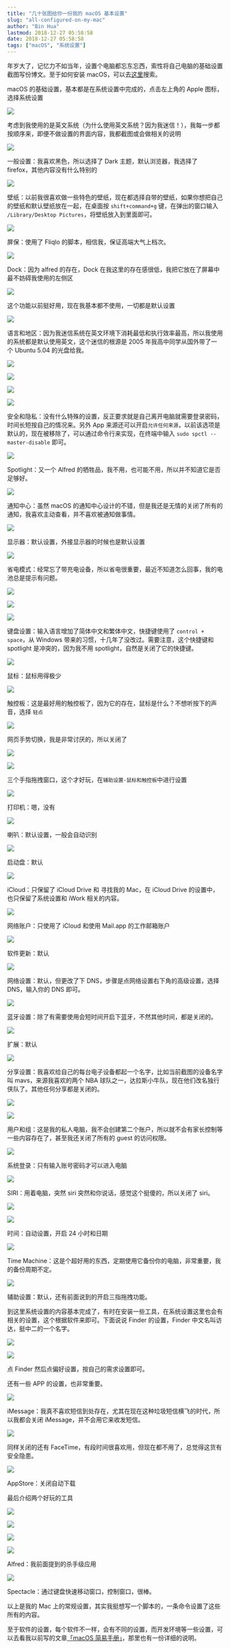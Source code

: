 ```yaml
---
title: "几十张图给你一份我的 macOS 基本设置"
slug: "all-configured-on-my-mac"
author: "Bin Hua"
lastmod: 2018-12-27 05:58:58
date: 2018-12-27 05:58:58
tags: ["macOS", "系统设置"]
---
```


年岁大了，记忆力不如当年，设置个电脑都忘东忘西，索性将自己电脑的基础设置截图写份博文。至于如何安装 macOS，可以去[这里](/search/)搜索。

macOS 的基础设置，基本都是在系统设置中完成的，点击左上角的 Apple 图标，选择系统设置

![](/imgs/macossetup_000.png)

考虑到我使用的是英文系统（为什么使用英文系统？因为我迷信！），我每一步都按顺序来，即便不做设置的界面内容，我都截图或会做相关的说明

![](/imgs/macossetup_001.png)

一般设置：我喜欢黑色，所以选择了 Dark 主题，默认浏览器，我选择了 firefox，其他内容没有什么特别的

![](/imgs/macossetup_002.png)

壁纸：以前我很喜欢做一些特色的壁纸，现在都选择自带的壁纸，如果你想把自己的壁纸和默认壁纸放在一起，在桌面按 `shift+command+g` 键，在弹出的窗口输入 `/Library/Desktop Pictures`，将壁纸放入到里面即可。

![](/imgs/macossetup_003.png)

屏保：使用了 Fliqlo 的脚本，相信我，保证高端大气上档次。

![](/imgs/macossetup_048.png)

Dock：因为 alfred 的存在，Dock 在我这里的存在感很低，我把它放在了屏幕中最不妨碍我使用的左侧区

![](/imgs/macossetup_004.png)

这个功能以前挺好用，现在我基本都不使用，一切都是默认设置

![](/imgs/macossetup_005.png)

语言和地区：因为我迷信系统在英文环境下消耗最低和执行效率最高，所以我使用的系统都是默认使用英文，这个迷信的根源是 2005 年我高中同学从国外带了一个 Ubuntu 5.04 的光盘给我。

![](/imgs/macossetup_006.png)

![](/imgs/macossetup_007.png)

![](/imgs/macossetup_008.png)

![](/imgs/macossetup_009.png)

安全和隐私：没有什么特殊的设置，反正要求就是自己离开电脑就需要登录密码，时间长短按自己的情况来。另外 App 来源还可以开启`允许任何来源`，以前该选项是默认的，现在被移除了，可以通过命令行来实现，在终端中输入 `sudo spctl --master-disable` 即可。

![](/imgs/macossetup_010.png)

Spotlight：又一个 Alfred 的牺牲品，我不用，也可能不用，所以并不知道它是否足够好。

![](/imgs/macossetup_011.png)

通知中心：虽然 macOS 的通知中心设计的不错，但是我还是无情的关闭了所有的通知，我喜欢主动查看，并不喜欢被通知做事情。

![](/imgs/macossetup_012.png)

显示器：默认设置，外接显示器的时候也是默认设置

![](/imgs/macossetup_013.png)

省电模式：经常忘了带充电设备，所以省电很重要，最近不知道怎么回事，我的电池总是提示有问题。

![](/imgs/macossetup_014.png)

![](/imgs/macossetup_015.png)

![](/imgs/macossetup_016.png)

键盘设置：输入语言增加了简体中文和繁体中文，快捷键使用了 `control + space`，从 Windows 带来的习惯，十几年了没改过。需要注意，这个快捷键和 spotlight 是冲突的，因为我不用 spotlight，自然是关闭了它的快捷键。

![](/imgs/macossetup_017.png)

鼠标：鼠标用得极少

![](/imgs/macossetup_018.png)

触控板：这是最好用的触控板了，因为它的存在，鼠标是什么？不想听按下的声音，选择 `轻点`

![](/imgs/macossetup_019.png)

网页手势切换，我是非常讨厌的，所以关闭了

![](/imgs/macossetup_020.png)

![](/imgs/macossetup_021.png)

三个手指拖拽窗口，这个才好玩，在`辅助设置-鼠标和触控板`中进行设置

![](/imgs/macossetup_022.png)

打印机：嗯，没有

![](/imgs/macossetup_023.png)

喇叭：默认设置，一般会自动识别

![](/imgs/macossetup_024.png)

启动盘：默认

![](/imgs/macossetup_025.png)

iCloud：只保留了 iCloud Drive 和 寻找我的 Mac，在 iCloud Drive 的设置中，也只保留了系统设置和 iWork 相关的内容。

![](/imgs/macossetup_026.png)

网络账户：只使用了 iCloud 和使用 Mail.app 的工作邮箱账户

![](/imgs/macossetup_027.png)

软件更新：默认

![](/imgs/macossetup_028.png)

网络设置：默认，但更改了下 DNS，步骤是点网络设置右下角的高级设置，选择 DNS，输入你的 DNS 即可。

![](/imgs/macossetup_029.png)

蓝牙设置：除了有需要使用会短时间开启下蓝牙，不然其他时间，都是关闭的。

![](/imgs/macossetup_030.png)

扩展：默认

![](/imgs/macossetup_031.png)

分享设置：我喜欢给自己的每台电子设备都起一个名字，比如当前截图的设备名字叫 mavs，来源我喜欢的两个 NBA 球队之一，达拉斯小牛队，现在他们改名独行侠队了。其他任何分享都是关闭的。

![](/imgs/macossetup_032.png)

![](/imgs/macossetup_034.png)

用户和组：这是我的私人电脑，我不会创建第二个账户，所以就不会有家长控制等一些内容存在了，甚至我还关闭了所有的 guest 的访问权限。

![](/imgs/macossetup_033.png)

系统登录：只有输入账号密码才可以进入电脑

![](/imgs/macossetup_035.png)

SIRI：用着电脑，突然 siri 突然和你说话，感觉这个挺傻的，所以关闭了 siri。

![](/imgs/macossetup_036.png)

![](/imgs/macossetup_037.png)

时间：自动设置，开启 24 小时和日期

![](/imgs/macossetup_038.png)

Time Machine：这是个超好用的东西，定期使用它备份你的电脑，非常重要，我的备份周期不定。

![](/imgs/macossetup_039.png)

辅助设置：默认，还有前面说到的开启三指拖拽功能。

到这里系统设置的内容基本完成了，有时在安装一些工具，在系统设置这里也会有相关的设置，这个根据软件来即可。下面说说 Finder 的设置，Finder 中文名叫访达，挺中二的一个名字。

![](/imgs/macossetup_040.png)

![](/imgs/macossetup_041.png)

点 Finder 然后点偏好设置，按自己的需求设置即可。

还有一些 APP 的设置，也非常重要。

![](/imgs/macossetup_046.png)

iMessage：我真不喜欢短信到处存在，尤其在现在这种垃圾短信横飞的时代，所以我都会关闭 iMessage，并不会用它来收发短信。

![](/imgs/macossetup_047.png)

同样关闭的还有 FaceTime，有段时间很喜欢用，但现在都不用了，总觉得这货有安全隐患。

![](/imgs/macossetup_045.png)

AppStore：关闭自动下载

最后介绍两个好玩的工具

![](/imgs/macossetup_042.png)

![](/imgs/macossetup_043.png)

![](/imgs/macossetup_044.png)

![](/imgs/macossetup_049.jpg)

Alfred：我前面提到的杀手级应用

![](/imgs/macossetup_050.png)

Spectacle：通过键盘快速移动窗口，控制窗口，很棒。

以上是我的 Mac 上的常规设置，其实我挺想写一个脚本的，一条命令设置了这些所有的内容。

至于软件的设置，每个软件不一样，会有不同的设置，而开发环境等一些设置，可以去看我以前写的文章[「macOS 简易手册」](/macos-manual/)，那里也有一份详细的说明。
